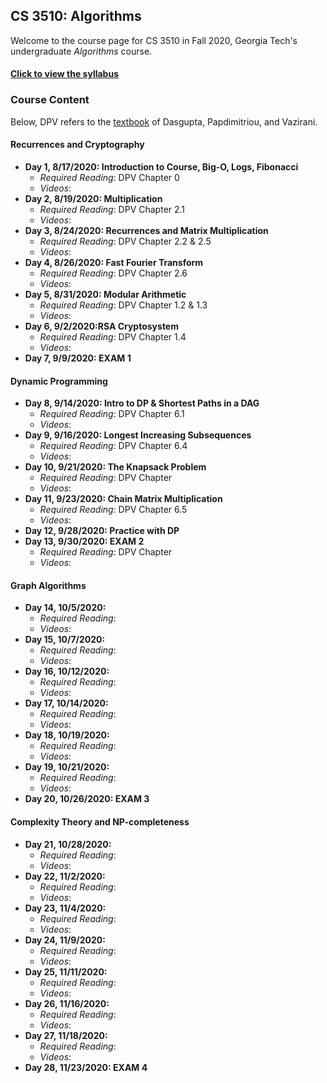 

## CS 3510: Algorithms

Welcome to the course page for CS 3510 in Fall 2020, Georgia Tech's undergraduate *Algorithms* course.

#### [Click to view the syllabus](syllabus.html)

### Course Content

Below, DPV refers to the [textbook](https://www.amazon.com/Algorithms-Sanjoy-Dasgupta-ebook-dp-B006Z0QR3I/dp/B006Z0QR3I/ref=mt_other?_encoding=UTF8&me=&qid=1595806390) of Dasgupta, Papdimitriou, and Vazirani.

#### Recurrences and Cryptography

- **Day 1, 8/17/2020: Introduction to Course, Big-O, Logs, Fibonacci** 
	- *Required Reading*: DPV Chapter 0
	- *Videos*:
- **Day 2, 8/19/2020: Multiplication** 
	- *Required Reading*: DPV Chapter 2.1
	- *Videos*: 
- **Day 3, 8/24/2020: Recurrences and Matrix Multiplication** 
	- *Required Reading*: DPV Chapter 2.2 & 2.5
	- *Videos*: 
- **Day 4, 8/26/2020: Fast Fourier Transform** 
	- *Required Reading*: DPV Chapter 2.6
	- *Videos*: 
- **Day 5, 8/31/2020: Modular Arithmetic** 
	- *Required Reading*: DPV Chapter 1.2 & 1.3
	- *Videos*: 
- **Day 6, 9/2/2020:RSA Cryptosystem** 
	- *Required Reading*: DPV Chapter 1.4
	- *Videos*: 
- **Day 7, 9/9/2020: EXAM 1** 

#### Dynamic Programming

- **Day 8, 9/14/2020: Intro to DP & Shortest Paths in a DAG** 
	- *Required Reading*: DPV Chapter 6.1
	- *Videos*: 
- **Day 9, 9/16/2020: Longest Increasing Subsequences** 
	- *Required Reading*: DPV Chapter 6.4
	- *Videos*: 
- **Day 10, 9/21/2020: The Knapsack Problem** 
	- *Required Reading*: DPV Chapter 
	- *Videos*: 
- **Day 11, 9/23/2020: Chain Matrix Multiplication** 
	- *Required Reading*: DPV Chapter 6.5
	- *Videos*: 
- **Day 12, 9/28/2020: Practice with DP** 
- **Day 13, 9/30/2020: EXAM 2** 
	- *Required Reading*: DPV Chapter 
	- *Videos*:

#### Graph Algorithms

- **Day 14, 10/5/2020:** 
	- *Required Reading*:
	- *Videos*: 
- **Day 15, 10/7/2020:** 
	- *Required Reading*:
	- *Videos*: 
- **Day 16, 10/12/2020:** 
	- *Required Reading*:
	- *Videos*: 
- **Day 17, 10/14/2020:** 
	- *Required Reading*:
	- *Videos*: 
- **Day 18, 10/19/2020:** 
	- *Required Reading*:
	- *Videos*: 
- **Day 19, 10/21/2020:** 
	- *Required Reading*:
	- *Videos*: 
- **Day 20, 10/26/2020: EXAM 3** 

#### Complexity Theory and NP-completeness

- **Day 21, 10/28/2020:** 
	- *Required Reading*:
	- *Videos*: 
- **Day 22, 11/2/2020:** 
	- *Required Reading*:
	- *Videos*: 
- **Day 23, 11/4/2020:** 
	- *Required Reading*:
	- *Videos*: 
- **Day 24, 11/9/2020:** 
	- *Required Reading*:
	- *Videos*: 
- **Day 25, 11/11/2020:** 
	- *Required Reading*:
	- *Videos*: 
- **Day 26, 11/16/2020:** 
	- *Required Reading*:
	- *Videos*: 
- **Day 27, 11/18/2020:** 
	- *Required Reading*:
	- *Videos*: 
- **Day 28, 11/23/2020: EXAM 4** 
	

